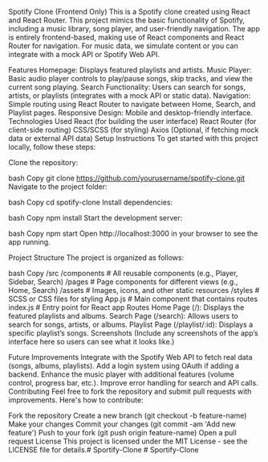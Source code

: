 Spotify Clone (Frontend Only)
This is a Spotify clone created using React and React Router. This project mimics the basic functionality of Spotify, including a music library, song player, and user-friendly navigation. The app is entirely frontend-based, making use of React components and React Router for navigation. For music data, we simulate content or you can integrate with a mock API or Spotify Web API.

Features
Homepage: Displays featured playlists and artists.
Music Player: Basic audio player controls to play/pause songs, skip tracks, and view the current song playing.
Search Functionality: Users can search for songs, artists, or playlists (integrates with a mock API or static data).
Navigation: Simple routing using React Router to navigate between Home, Search, and Playlist pages.
Responsive Design: Mobile and desktop-friendly interface.
Technologies Used
React (for building the user interface)
React Router (for client-side routing)
CSS/SCSS (for styling)
Axios (Optional, if fetching mock data or external API data)
Setup Instructions
To get started with this project locally, follow these steps:

Clone the repository:

bash
Copy
git clone https://github.com/yourusername/spotify-clone.git
Navigate to the project folder:

bash
Copy
cd spotify-clone
Install dependencies:

bash
Copy
npm install
Start the development server:

bash
Copy
npm start
Open http://localhost:3000 in your browser to see the app running.

Project Structure
The project is organized as follows:

bash
Copy
/src
  /components      # All reusable components (e.g., Player, Sidebar, Search)
  /pages           # Page components for different views (e.g., Home, Search)
  /assets          # Images, icons, and other static resources
  /styles          # SCSS or CSS files for styling
  App.js           # Main component that contains routes
  index.js         # Entry point for React app
Routes
Home Page (/): Displays the featured playlists and albums.
Search Page (/search): Allows users to search for songs, artists, or albums.
Playlist Page (/playlist/:id): Displays a specific playlist’s songs.
Screenshots
(Include any screenshots of the app’s interface here so users can see what it looks like.)

Future Improvements
Integrate with the Spotify Web API to fetch real data (songs, albums, playlists).
Add a login system using OAuth if adding a backend.
Enhance the music player with additional features (volume control, progress bar, etc.).
Improve error handling for search and API calls.
Contributing
Feel free to fork the repository and submit pull requests with improvements. Here's how to contribute:

Fork the repository
Create a new branch (git checkout -b feature-name)
Make your changes
Commit your changes (git commit -am 'Add new feature')
Push to your fork (git push origin feature-name)
Open a pull request
License
This project is licensed under the MIT License - see the LICENSE file for details.#   S p o r t i f y - C l o n e  
 #   S p o r t i f y - C l o n e  
 